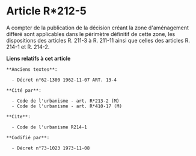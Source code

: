 # Article R*212-5

A compter de la publication de la décision créant la zone d'aménagement différé sont applicables dans le périmètre définitif
de cette zone, les dispositions des articles R. 211-3 à R. 211-11 ainsi que celles des articles R. 214-1 et R. 214-2.

**Liens relatifs à cet article**

	**Anciens textes**:

	  - Décret n°62-1300 1962-11-07 ART. 13-4

	**Cité par**:

	  - Code de l'urbanisme - art. R*213-2 (M)
	  - Code de l'urbanisme - art. R*410-17 (M)

	**Cite**:

	  - Code de l'urbanisme R214-1

	**Codifié par**:

	  - Décret n°73-1023 1973-11-08
